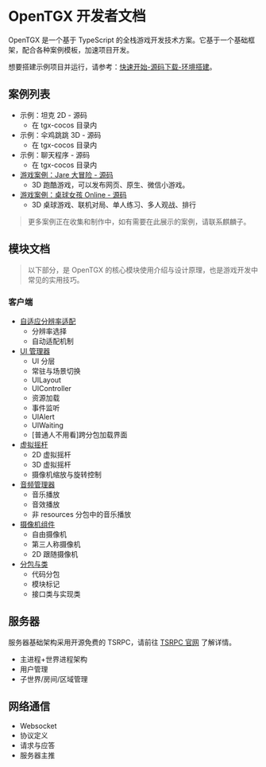 # OpenTGX 开发者文档

OpenTGX 是一个基于 TypeScript 的全栈游戏开发技术方案。它基于一个基础框架，配合各种案例模板，加速项目开发。

想要搭建示例项目并运行，请参考：[快速开始-源码下载-环境搭建](./quick-start.md)。

## 案例列表

- 示例：坦克 2D - 源码
  - 在 tgx-cocos 目录内
- 示例：伞鸡跳跳 3D - 源码
  - 在 tgx-cocos 目录内
- 示例：聊天程序 - 源码
  - 在 tgx-cocos 目录内
- [游戏案例：Jare 大冒险 - 源码](https://store.cocos.com/app/detail/4241)
  - 3D 跑酷游戏，可以发布网页、原生、微信小游戏。
- [游戏案例：桌球女孩 Online - 源码](https://store.cocos.com/app/detail/4241)
  - 3D 桌球游戏、联机对局、单人练习、多人观战、排行

> 更多案例正在收集和制作中，如有需要在此展示的案例，请联系麒麟子。

## 模块文档

>以下部分，是 OpenTGX 的核心模块使用介绍与设计原理，也是游戏开发中常见的实用技巧。

### 客户端

- [自适应分辨率适配](./tgx-core-auto-resolution-policy.md)
  - 分辨率选择
  - 自动适配机制
- [UI 管理器](./tgx-core-ui-management.md)
  - UI 分层
  - 常驻与场景切换
  - UILayout
  - UIController
  - 资源加载
  - 事件监听
  - UIAlert
  - UIWaiting
  - [普通人不用看]跨分包加载界面
- [虚拟摇杆](./EasyController/EasyController.md)
  - 2D 虚拟摇杆
  - 3D 虚拟摇杆
  - 摄像机缩放与旋转控制
- [音频管理器](./tgx-core-audio-mgr.md)
  - 音乐播放
  - 音效播放
  - 非 resources 分包中的音乐播放
- [摄像机组件](./tgx-core-camera-components.md)
  - 自由摄像机
  - 第三人称摄像机
  - 2D 跟随摄像机
- [分包与类](./tgx-core-module-class.md)
  - 代码分包
  - 模块标记
  - 接口类与实现类
  
## 服务器

服务器基础架构采用开源免费的 TSRPC，请前往 [TSRPC 官网](https://tsrpc.cn/) 了解详情。

- 主进程+世界进程架构
- 用户管理
- 子世界/房间/区域管理

## 网络通信

- Websocket
- 协议定义
- 请求与应答
- 服务器主推
